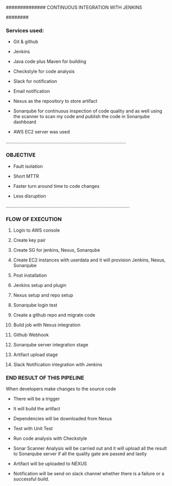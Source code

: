 ############## CONTINUOUS INTEGRATION WITH JENKINS

########
### Services used:

- Git & github

- Jenkins

- Java code plus Maven for building

- Checkstyle for code analysis

- Slack for notification

- Email notification

- Nexus as the repository to store artifact

- Sonarqube  for continuous inspection of code quality
and as well using the scanner to scan my code and publish the code in Sonarqube dashboard

- AWS EC2 server was used

.............................................................................................

### OBJECTIVE

- Fault isolation

- Short MTTR

- Faster turn around time to code changes

- Less disruption

................................................................................................
### FLOW OF EXECUTION


1. Login to AWS console

2. Create key pair


3. Create SG for jenkins, Nexus, Sonarqube


4. Create EC2 instances with userdata  and it will provision Jenkins, Nexus, Sonarqube


5. Post installation


6. Jenkins setup and plugin


7. Nexus setup and repo setup


8. Sonarqube login test


9. Create a github repo and migrate code


10. Build job with Nexus integration


11. Github Webhook


12. Sonarqube server integration stage


13. Artifact upload stage


14. Slack Notification integration with Jenkins



### END RESULT OF THIS PIPELINE

When developers make changes to the source code

- There will  be a trigger 

- It will build the artifact

- Dependencies will be downloaded from Nexus

- Test with Unit Test

- Run code analysis with Checkstyle 

- Sonar Scanner Analysis will be carried out and it will upload all the result to Sonarqube server if all the quality gate are passed and lastly 

- Artifact will be uploaded to NEXUS

- Notification will be send on slack channel whether there is a failure or a successful build.


